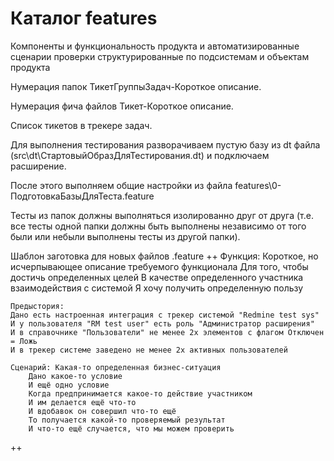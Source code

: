 # Каталог features

Компоненты и функциональность продукта и автоматизированные сценарии проверки структурированные по подсистемам и объектам продукта

Нумерация папок ТикетГруппыЗадач-Короткое описание. 

Нумерация фича файлов Тикет-Короткое описание.

Список тикетов в трекере задач.

Для выполнения тестирования разворачиваем пустую базу из dt файла (src\dt\СтартовыйОбразДляТестирования.dt) и подключаем расширение.

После этого выполняем общие настройки из файла features\0-ПодготовкаБазыДляТеста.feature

Тесты из папок должны выполняться изолированно друг от друга (т.е. все тесты одной папки должны быть выполнены независимо от того были или небыли выполнены тесты из другой папки).

Шаблон заготовка для новых файлов .feature
++
Функция: Короткое, но исчерпывающее описание требуемого функционала
    Для того, чтобы достичь определенных целей
    В качестве определенного участника взаимодействия с системой
    Я хочу получить определенную пользу

    Предыстория:
    Дано есть настроенная интеграция с трекер системой "Redmine test sys"
    И у пользователя "RM test user" есть роль "Администратор расширения"
    И в справочнике "Пользователи" не менее 2х элементов с флагом Отключен = Ложь
    И в трекер системе заведено не менее 2х активных пользователей

    Сценарий: Какая-то определенная бизнес-ситуация
        Дано какое-то условие
        И ещё одно условие
        Когда предпринимается какое-то действие участником
        И им делается ещё что-то
        И вдобавок он совершил что-то ещё
        То получается какой-то проверяемый результат
        И что-то ещё случается, что мы можем проверить
++